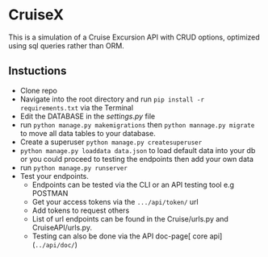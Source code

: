 # CruiseX
This is a simulation of a Cruise Excursion API with CRUD options, optimized using sql queries rather than ORM.


## Instuctions
 - Clone repo 
 - Navigate into the root directory and run `pip install -r requirements.txt` via the Terminal
 - Edit the DATABASE in the _settings.py_ file
 - run `python manage.py makemigrations` then `python mannage.py migrate` to move all data tables to your        database.
 - Create a superuser `python manage.py createsuperuser`
 - `python manage.py loaddata data.json` to load default data into your db or you could proceed to testing the endpoints then add your own data
 - run `python manage.py runserver`
 - Test your endpoints.
    - Endpoints can be tested via the CLI or an API testing tool e.g POSTMAN
    - Get your access tokens via the `.../api/token/` url
    - Add tokens to request others 
    - List of url endpoints can be found in the Cruise/urls.py and CruiseAPI/urls.py.
    - Testing can also be done via the API doc-page[ core api] (`../api/doc/`)

 